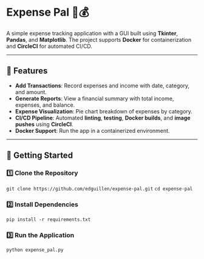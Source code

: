 # Expense Pal 🏦💰
A simple expense tracking application with a GUI built using **Tkinter**, **Pandas**, and **Matplotlib**. The project supports **Docker** for containerization and **CircleCI** for automated CI/CD.

---

## 📌 Features
- **Add Transactions**: Record expenses and income with date, category, and amount.
- **Generate Reports**: View a financial summary with total income, expenses, and balance.
- **Expense Visualization**: Pie chart breakdown of expenses by category.
- **CI/CD Pipeline**: Automated **linting**, **testing**, **Docker builds**, and **image pushes** using **CircleCI**.
- **Docker Support**: Run the app in a containerized environment.

---

## 🚀 Getting Started

### **1️⃣ Clone the Repository**
`git clone https://github.com/edguillen/expense-pal.git`
`cd expense-pal`

### **2️⃣ Install Dependencies**
`pip install -r requirements.txt`

### **3️⃣ Run the Application**
`python expense_pal.py`